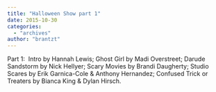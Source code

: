 ```yaml
---
title: "Halloween Show part 1"
date: 2015-10-30
categories: 
  - "archives"
author: "brantzt"
---
```


Part 1:  Intro by Hannah Lewis; Ghost Girl by Madi Overstreet; Darude Sandstorm by Nick Hellyer; Scary Movies by Brandi Daugherty; Studio Scares by Erik Garnica-Cole & Anthony Hernandez; Confused Trick or Treaters by Bianca King & Dylan Hirsch.
